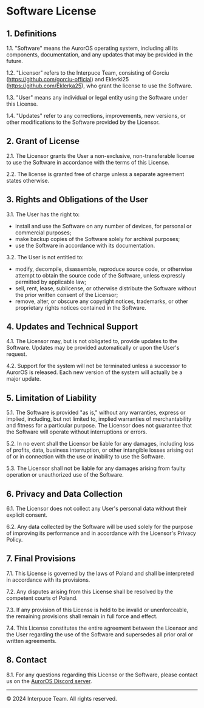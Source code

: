 # Software License

## 1. Definitions
1.1. "Software" means the AurorOS operating system, including all its components, documentation, and any updates that may be provided in the future.

1.2. "Licensor" refers to the Interpuce Team, consisting of Gorciu (https://github.com/gorciu-official) and Eklerki25 (https://github.com/Eklerka25), who grant the license to use the Software.

1.3. "User" means any individual or legal entity using the Software under this License.

1.4. "Updates" refer to any corrections, improvements, new versions, or other modifications to the Software provided by the Licensor.

## 2. Grant of License
2.1. The Licensor grants the User a non-exclusive, non-transferable license to use the Software in accordance with the terms of this License.

2.2. The license is granted free of charge unless a separate agreement states otherwise.

## 3. Rights and Obligations of the User
3.1. The User has the right to:
- install and use the Software on any number of devices, for personal or commercial purposes;
- make backup copies of the Software solely for archival purposes;
- use the Software in accordance with its documentation.

3.2. The User is not entitled to:
- modify, decompile, disassemble, reproduce source code, or otherwise attempt to obtain the source code of the Software, unless expressly permitted by applicable law;
- sell, rent, lease, sublicense, or otherwise distribute the Software without the prior written consent of the Licensor;
- remove, alter, or obscure any copyright notices, trademarks, or other proprietary rights notices contained in the Software.

## 4. Updates and Technical Support
4.1. The Licensor may, but is not obligated to, provide updates to the Software. Updates may be provided automatically or upon the User's request.

4.2. Support for the system will not be terminated unless a successor to AurorOS is released. Each new version of the system will actually be a major update.

## 5. Limitation of Liability
5.1. The Software is provided "as is," without any warranties, express or implied, including, but not limited to, implied warranties of merchantability and fitness for a particular purpose. The Licensor does not guarantee that the Software will operate without interruptions or errors.

5.2. In no event shall the Licensor be liable for any damages, including loss of profits, data, business interruption, or other intangible losses arising out of or in connection with the use or inability to use the Software.

5.3. The Licensor shall not be liable for any damages arising from faulty operation or unauthorized use of the Software.

## 6. Privacy and Data Collection
6.1. The Licensor does not collect any User's personal data without their explicit consent.

6.2. Any data collected by the Software will be used solely for the purpose of improving its performance and in accordance with the Licensor's Privacy Policy.

## 7. Final Provisions
7.1. This License is governed by the laws of Poland and shall be interpreted in accordance with its provisions.

7.2. Any disputes arising from this License shall be resolved by the competent courts of Poland.

7.3. If any provision of this License is held to be invalid or unenforceable, the remaining provisions shall remain in full force and effect.

7.4. This License constitutes the entire agreement between the Licensor and the User regarding the use of the Software and supersedes all prior oral or written agreements.

## 8. Contact
8.1. For any questions regarding this License or the Software, please contact us on the [AurorOS Discord server](https://dsc.gg/auror-os).

---

© 2024 Interpuce Team. All rights reserved.
